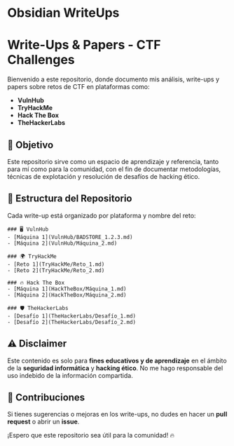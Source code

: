 # Obsidian WriteUps
# Write-Ups & Papers - CTF Challenges  

Bienvenido a este repositorio, donde documento mis análisis, write-ups y papers sobre retos de CTF en plataformas como:  
- **VulnHub**  
- **TryHackMe**  
- **Hack The Box**  
- **TheHackerLabs**  

## 📌 Objetivo  
Este repositorio sirve como un espacio de aprendizaje y referencia, tanto para mí como para la comunidad, con el fin de documentar metodologías, técnicas de explotación y resolución de desafíos de hacking ético.  

## 📂 Estructura del Repositorio  
Cada write-up está organizado por plataforma y nombre del reto:  

```
### 🖥️ VulnHub  
- [Máquina 1](VulnHub/BADSTORE_1.2.3.md)  
- [Máquina 2](VulnHub/Máquina_2.md)  

### 🌍 TryHackMe  
- [Reto 1](TryHackMe/Reto_1.md)  
- [Reto 2](TryHackMe/Reto_2.md)  

### 🔥 Hack The Box  
- [Máquina 1](HackTheBox/Máquina_1.md)  
- [Máquina 2](HackTheBox/Máquina_2.md)  

### 🛡️ TheHackerLabs  
- [Desafío 1](TheHackerLabs/Desafío_1.md)  
- [Desafío 2](TheHackerLabs/Desafío_2.md)  
```

## ⚠️ Disclaimer  
Este contenido es solo para **fines educativos y de aprendizaje** en el ámbito de la **seguridad informática** y **hacking ético**. No me hago responsable del uso indebido de la información compartida.  

## 🚀 Contribuciones  
Si tienes sugerencias o mejoras en los write-ups, no dudes en hacer un **pull request** o abrir un **issue**.  

¡Espero que este repositorio sea útil para la comunidad! 🔥  
